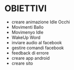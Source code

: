 # OBIETTIVI

- creare animazione Idle Occhi
- Movimenti Ballo
- Movimenyo Idle
- WakeUp Word
- inviare audio al facebook
- gestire comandi facebook
- feedback di errore
- creare app android
- creare sito